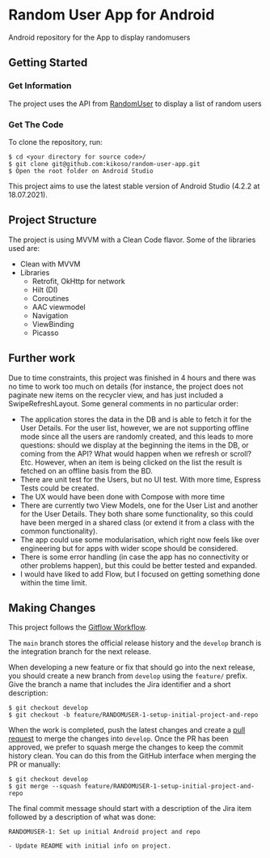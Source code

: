 # Random User App for Android

Android repository for the App to display randomusers

## Getting Started

### Get Information

The project uses the API from [RandomUser](https://randomuser.me/?) to display a list of random users


### Get The Code

To clone the repository, run:
```
$ cd <your directory for source code>/
$ git clone git@github.com:kikoso/random-user-app.git
$ Open the root folder on Android Studio
```

This project aims to use the latest stable version of Android Studio (4.2.2 at 18.07.2021).

## Project Structure

The project is using MVVM with a Clean Code flavor. Some of the libraries used are:

- Clean with MVVM 
- Libraries
	- Retrofit, OkHttp for network
	- Hilt (DI)
	- Coroutines
	- AAC viewmodel
	- Navigation
	- ViewBinding
	- Picasso

## Further work

Due to time constraints, this project was finished in 4 hours and there was no time to work too much on details (for instance, the project does not paginate new items on the recycler view, and has just included a SwipeRefreshLayout. Some general comments in no particular order:

- The application stores the data in the DB and is able to fetch it for the User Details. For the user list, however, we are not supporting offline mode since all the users are randomly created, and this leads to more questions: should we display at the beginning the items in the DB, or coming from the API? What would happen when we refresh or scroll? Etc. However, when an item is being clicked on the list the result is fetched on an offline basis from the BD.
- There are unit test for the Users, but no UI test. With more time, Espress Tests could be created.
- The UX would have been done with Compose with more time
- There are currently two View Models, one for the User List and another for the User Details. They both share some functionality, so this could have been merged in a shared class (or extend it from a class with the common functionality).
- The app could use some modularisation, which right now feels like over engineering but for apps with wider scope should be considered.
- There is some error handling (in case the app has no connectivity or other problems happen), but this could be better tested and expanded.
- I would have liked to add Flow, but I focused on getting something done within the time limit.


## Making Changes

This project follows the [Gitflow Workflow](https://nvie.com/posts/a-successful-git-branching-model/).

The ```main``` branch stores the official release history and the ```develop``` branch is the integration branch for the next release.

When developing a new feature or fix that should go into the next release, you should create a new branch from ```develop``` using the ```feature/``` prefix. Give the branch a name that includes the Jira identifier and a short description:


```
$ git checkout develop
$ git checkout -b feature/RANDOMUSER-1-setup-initial-project-and-repo
``` 

When the work is completed, push the latest changes and create a [pull request](https://github.com/kikoso/random-user-app/pulls) to merge the changes into ```develop```. Once the PR has been approved, we prefer to squash merge the changes to keep the commit history clean. You can do this from the GitHub interface when merging the PR or manually:

```
$ git checkout develop
$ git merge --squash feature/RANDOMUSER-1-setup-initial-project-and-repo
```

The final commit message should start with a description of the Jira item followed by a description of what was done:

```
RANDOMUSER-1: Set up initial Android project and repo

- Update README with initial info on project. 
```

